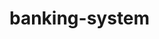 # banking-system
<!DOCTYPE html>
<html>
    <head>
        <title> bank system</title>
    </head>
    <body>
        <script>
            class bank{
                constructor(nm,account_number,balance){ //constructor means properties of class
                    this.name=nm;
                    this.account_number=account_number;
                    this.balance=balance;
                }
                withdraw(amount){ //withdraw function
                    this.balance-=amount;
                   console.log("withdraw successfull!");
                    
                }
                deposite(amount){ //deposit function

                    this.balance+=amount
                    console.log("deposit successfully!");
                }
                all_details(){   //all details
                    console.log("================Full Details of Account=========\n");
                    console.log("name: "+ this.name +"\nAccount number : " + this.account_number +"\nbalance : " +this.balance );

                }
                last_transjection(){

                }
            }
            var nm=prompt("enter the name");
            var account_number=parseInt(prompt("enter the account number"))
            var balance=parseInt(prompt("enter the balance"))
            var b=new bank(nm,account_number,balance);  // class object


            function mybank(){  // main function
            var key=parseInt(prompt("enter either want to deposit , withdraw, or want to see details :")) 
            switch(key){
                case 1:
                    var amount=parseInt(prompt("enter the amount deposit:"));
                    b.deposite(amount);
                    break;
                case 2:
                    var amount=parseInt(prompt("enter the amount withdraw: "));
                    b.withdraw(amount); 
                    break;
                case 3:
                   b.all_details();
                   break;

            }   
    
         }
            setInterval(mybank,1000); //repeat the function
        </script>
    </body>
</html>
